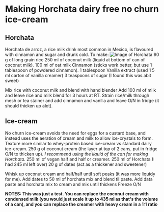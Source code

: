# Making Horchata dairy free no churn ice-cream

## Horchata

Horchata de arroz, a rice milk drink most common in Mexico, is flavoured with cinnamon and sugar and drunk cold. To make:
![Image of Horchata](https://image.shutterstock.com/image-photo/horchata-cinnamon-ice-glass-over-600w-328934612.jpg)
90 g of long grain rice
250 ml of coconut milk (liquid at bottom of can of coconut milk).
100 ml of oat milk
Cinnamon (sticks work better, but use 1 tablespoon of powdered cinnamon). 
1 tablespoon Vanilla extract (used 1 5 ml carton of vanilla creamer)
3 teaspoons of sugar (I found this was abit sweet)

Mix rice with coconut milk and blend with hand blender
Add 100 ml of milk and leave rice and milk blend for 3 hours at RT.
Strain rice/milk through mesh or tea stainer and add cinnamon and vanilla and leave O/N in fridge (it should thicken up alot).

## **Ice-cream**

No churn ice-cream avoids the need for eggs for a custard base, and instead uses the aeration of cream and milk to allow ice-crystals to form.
Texture more similar to whey-protein based ice-cream vs standard dairy ice-cream.
250 g of coconut cream (the layer at top of 2 cans, put in fridge O/N to thicken up). *I recommend using the liquid of the can for making Horchata.*
250 ml of vegan half and half or creamer.
250 ml of Horchata (I had 245 ml left over)
20 g of dates (act as a thickener and sweetener)

Whisk up coconut cream and half/half until soft peaks (it was more liquidy for me).
Add dates to 50 ml of horchata mix and blend til paste.
Add data paste and horchata mix to cream and mix until thickens
Freeze O/N

**NOTES: This was just a test. You can replace the coconut cream with condensed milk (you would just scale it up to 435 ml as that's the volume of a can), and you can replace the creamer with heavy cream in a 1:1 ratio**
